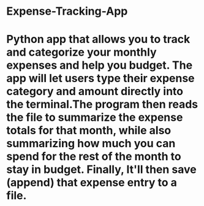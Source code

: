 # Expense-Tracking-App

# Python app that allows you to track and categorize your monthly expenses and help you budget. The app will let users type their expense category and amount directly into the terminal.The program then reads the file to summarize the expense totals for that month, while also summarizing how much you can spend for the rest of the month to stay in budget. Finally, It'll then save (append) that expense entry to a file.
